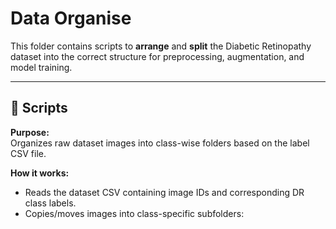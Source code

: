 # Data Organise

This folder contains scripts to **arrange** and **split** the Diabetic Retinopathy dataset into the correct structure for preprocessing, augmentation, and model training.

---

## 📜 Scripts


**Purpose:**  
Organizes raw dataset images into class-wise folders based on the label CSV file.

**How it works:**
- Reads the dataset CSV containing image IDs and corresponding DR class labels.
- Copies/moves images into class-specific subfolders:

